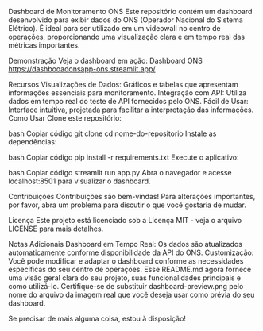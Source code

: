 Dashboard de Monitoramento ONS
Este repositório contém um dashboard desenvolvido para exibir dados do ONS (Operador Nacional do Sistema Elétrico). É ideal para ser utilizado em um videowall no centro de operações, proporcionando uma visualização clara e em tempo real das métricas importantes.

Demonstração
Veja o dashboard em ação: Dashboard ONS
https://dashbooadonsapp-ons.streamlit.app/

Recursos
Visualizações de Dados: Gráficos e tabelas que apresentam informações essenciais para monitoramento.
Integração com API: Utiliza dados em tempo real do teste de API fornecidos pelo ONS.
Fácil de Usar: Interface intuitiva, projetada para facilitar a interpretação das informações.
Como Usar
Clone este repositório:

bash
Copiar código
git clone 
cd nome-do-repositorio
Instale as dependências:

bash
Copiar código
pip install -r requirements.txt
Execute o aplicativo:

bash
Copiar código
streamlit run app.py
Abra o navegador e acesse localhost:8501 para visualizar o dashboard.

Contribuições
Contribuições são bem-vindas! Para alterações importantes, por favor, abra um problema para discutir o que você gostaria de mudar.

Licença
Este projeto está licenciado sob a Licença MIT - veja o arquivo LICENSE para mais detalhes.

Notas Adicionais
Dashboard em Tempo Real: Os dados são atualizados automaticamente conforme disponibilidade da API do ONS.
Customização: Você pode modificar e adaptar o dashboard conforme as necessidades específicas do seu centro de operações.
Esse README.md agora fornece uma visão geral clara do seu projeto, suas funcionalidades principais e como utilizá-lo. Certifique-se de substituir dashboard-preview.png pelo nome do arquivo da imagem real que você deseja usar como prévia do seu dashboard.

Se precisar de mais alguma coisa, estou à disposição!
